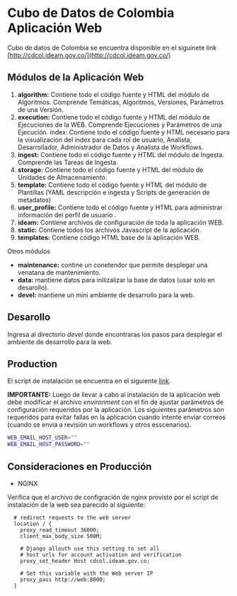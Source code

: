 # Cubo de Datos de Colombia Aplicación Web

Cubo de datos de Colombia se encuentra disponible en el siguinete link [http://cdcol.ideam.gov.co/](http://cdcol.ideam.gov.co/)

## Módulos de la Aplicación Web

1. **algorithm:** Contiene todo el código fuente y HTML del módulo de Algoritmos. Comprende Temáticas, Algoritmos, Versiones, Parámetros de una Versión.
2. **execution:** Contiene todo el código fuente y HTML del módulo de Ejecuciones de la WEB. Comprende Ejecuciones y Parámetros de una Ejecución.
index: Contiene todo el código fuente y HTML necesario para la visualización del index para cada rol de usuario, Analista, Desarrollador, Administrador de Datos y Analista de Workflows.
3. **ingest:** Contiene todo el código fuente y HTML del módulo de Ingesta. Comprende las Tareas de Ingesta.
4. **storage:** Contiene todo el código fuente y HTML del módulo de Unidades de Almacenamiento.
5. **template:** Contiene todo el código fuente y HTML del módulo de Plantillas (YAML descripción e ingesta y Scripts de generación de metadatos)
6. **user_profile:** Contiene todo el código fuente y HTML para administrar información del perfil de usuario . 
7. **ideam:** Contiene archivos de configuración de toda la aplicación WEB.
8. **static:** Contiene todos los archivos Javascript de la aplicación. 
9. **templates:** Contiene código HTML base de la aplicación WEB.

Otros módulos

* **maintenance:** contine un conetendor que permite desplegar una venatana de mantenimiento.
* **data:** mantiene datos para inilizalizar la base de datos (usar solo en desarollo).
* **devel:** mantiene un mini ambiente de desarrollo para la web.

## Desarollo

Ingresa al directorio *devel* donde encontraras los pasos para desplegar el ambiente de desarrollo para la web.

## Production 

El script de instalación se encuentra en el siguiente [link](https://gitlab.virtual.uniandes.edu.co/datacube-ideam/scripts-despliegue-desacoplado/blob/open_data_cube/web_install.sh).

**IMPORTANTE:** Luego de llevar a cabo al instalación de la aplicación web debe modificar el archivo *environment* con el fin de ajustar parámetros de configuración requeridos por la aplicación.
Los siguientes parámetros son requeridos para evitar fallas en la aplicación cuando intente enviar correos (cuando se envia a revisión un workflows y otros esscenarios).

```sh
WEB_EMAIL_HOST_USER=""
WEB_EMAIL_HOST_PASSWORD=""

```

## Consideraciones en Producción

* NGINX 

Verifica que el archivo de configración de nginx provisto por el script de instalación de la web sea parecido al siguiente: 

```
  # redirect requests to the web server
  location / {
    proxy_read_timeout 36000;
    client_max_body_size 500M;

    # Django allouth use this setting to set all 
    # host urls for account activation and verification
    proxy_set_header Host cdcol.ideam.gov.co;

    # Set this variable with the Web server IP
    proxy_pass http://web:8000;
  }
```